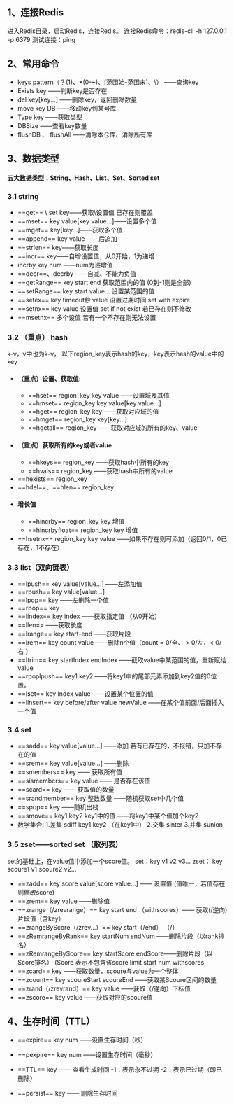 ## 1、连接Redis
进入Redis目录，启动Redis，连接Redis。
连接Redis命令：redis-cli -h 127.0.0.1 -p 6379
测试连接：ping
## 2、常用命令
- keys pattern（？(1)、*(0-~)、[范围始-范围末]、\）
——查询key
- Exists key
——判断key是否存在
- del key[key...]
——删除key，返回删除数量
- move key DB
——移动key到某号库
- Type key
——获取类型
- DBSize
——查看key数量
- flushDB 、 flushAll
——清除本仓库、清除所有库 


## 3、数据类型
#### 五大数据类型：String、Hash、List、Set、Sorted set
### 3.1 string
- ==get== \ set key——获取\设置值
  已存在则覆盖
- ==mset== key value[key value...]——设置多个值
- ==mget== key[key...]——获取多个值 
- ==append== key value ——后追加
- ==strlen== key——获取长度
- ==incr== key——自增设置值，从0开始，1为递增
- incrby key num ——num为递增值
- ==decr==、decrby ——自减、不能为负值
- ==getRange== key start end 获取范围内的值 (0到-1则是全部)
- ==setRange== key start value... 设置某范围的值
- ==setex== key timeout秒 value 设置过期时间 set with expire
- ==setnx== key value 设置值 set if not exist
  若已存在则不修改
- ==msetnx== 多个设值
  若有一个不存在则无法设置

### 3.2 （重点） hash 
k-v，v中也为k-v， 
以下region_key表示hash的key，key表示hash的value中的key
- #### （重点）设置、获取值:
	- ==hset== region_key key value ——设置域及其值
	- ==hmset== region_key key value[key value...]
	- ==hget== region_key key ——获取对应域的值
	- ==hmget== region_key key[key...]
	- ==hgetall== region_key ——获取对应域的所有的key、value
- #### （重点）获取所有的key或者value
	- ==hkeys== region_key ——获取hash中所有的key
	- ==hvals== region_key ——获取hash中所有的value
- ==hexists== region_key 
- ==hdel==、==hlen== region_key
- #### 增长值
	- ==hincrby== region_key key 增值 
	- ==hincrbyfloat== region_key key 增值 
- ==hsetnx== region_key key value ——如果不存在则可添加（返回0/1，0已存在，1不存在）

### 3.3 list（双向链表）
- ==lpush== key value[value...] ——左添加值
- ==rpush== key value[value...]
- ==lpop== key ——左删除一个值
- ==rpop== key
- ==lindex== key index ——获取指定值 （从0开始）
- ==llen== ——获取长度
- ==lrange== key start-end ——获取片段
- ==lrem== key count value ——删除n个值（count = 0/全、 > 0/左、< 0/右 ）
- ==ltrim== key startIndex endIndex ——截取value中某范围的值，重新赋给value 
- ==rpoplpush== key1 key2 ——将key1中的尾部元素添加到key2值的0位置。 
- ==lset== key index value ——设置某个位置的值
- ==linsert== key before/after value newValue ——在某个值前面/后面插入一个值 

### 3.4 set 
- ==sadd== key value[value...] ——添加
  若有已存在的，不报错，只加不存在的值
- ==srem== key value[value...] ——删除
- ==smembers== key —— 获取所有值
- ==sismembers== key value —— 是否存在该值
- ==scard== key —— 获取值的数量 
- ==srandmember== key 整数数量 ——随机获取set中几个值
- ==spop== key ——随机出栈
- ==smove== key1 key2 key1中的值 ——将key1中某个值加个key2
- 数学集合:
1.差集 sdiff key1 key2 （在key1中）
2.交集 sinter
3.并集 sunion

### 3.5 zset——sorted set （散列表）
set的基础上，在value值中添加一个score值。
set：key v1 v2 v3...
zset： key scoure1 v1 scoure2 v2... 
- ==zadd== key score value[score value...] —— 设置值
(值唯一，若值存在则修改score)
- ==zrem== key value ——删除值
- ==zrange（/zrevrange）== key start end （withscores）—— 获取(/逆向)片段值（含key）
- ==zrangeByScore（/zrev...）== key start（/end） （/）
- ==zRemrangeByRank== key startNum endNum ——删除片段（以rank排名）
- ==zRemrangeByScore== key startScore endScore——删除片段（以Score排名）
  (Score 表示不包含该score
  limit start num 
  withscores
- ==zcard== key ——获取数量，scoure与value为一个整体
- ==zcount== key scoureStart scoureEnd ——获取某Scoure区间的数量
- ==zrand（/zrevrand）== key value ——获取（/逆向）下标值
- ==zscore== key value ——获取对应的scoure值

## 4、生存时间（TTL）
- ==expire== key num ——设置生存时间（秒）
- ==pexpire== key num ——设置生存时间（毫秒） 
- ==TTL== key —— 查看生成时间
  -1：表示永不过期
-2：表示已过期（即已删除）

- ==persist== key —— 删除生存时间
